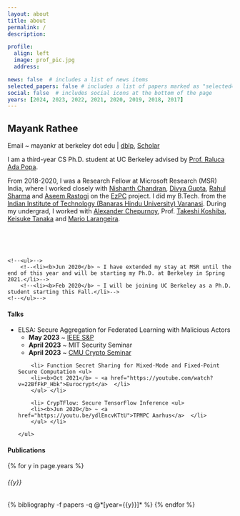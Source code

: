 ```yaml
---
layout: about
title: about
permalink: /
description: 

profile:
  align: left
  image: prof_pic.jpg
  address:

news: false  # includes a list of news items
selected_papers: false # includes a list of papers marked as "selected={true}"
social: false  # includes social icons at the bottom of the page
years: [2024, 2023, 2022, 2021, 2020, 2019, 2018, 2017]
---
```


<h2>
Mayank Rathee
</h2>

Email ~ mayankr at berkeley dot edu | 
<a href="https://dblp.org/pid/33/2105-2.html">dblp</a>, <a href="https://scholar.google.com/citations?user=8wUzHzwAAAAJ&hl=en">Scholar</a>
<!--Write your biography here. Tell the world about yourself. Link to your favorite [subreddit](http://reddit.com){:target="\_blank"}. You can put a picture in, too. The code is already in, just name your picture `prof_pic.jpg` and put it in the `img/` folder.-->

<!--Put your address / P.O. box / other info right below your picture. You can also disable any these elements by editing `profile` property of the YAML header of your `_pages/about.md`. Edit `_bibliography/papers.bib` and Jekyll will render your [publications page](/al-folio/publications/) automatically.-->

<!--Link to your social media connections, too. This theme is set up to use [Font Awesome icons](http://fortawesome.github.io/Font-Awesome/){:target="\_blank"} and [Academicons](https://jpswalsh.github.io/academicons/){:target="\_blank"}, like the ones below. Add your Facebook, Twitter, LinkedIn, Google Scholar, or just disable all of them.-->
I am a third-year CS Ph.D. student at UC Berkeley advised by <a href="https://people.eecs.berkeley.edu/~raluca/">Prof. Raluca Ada Popa</a>.

From 2018-2020, I was a Research Fellow at Microsoft Research (MSR) India, where I worked closely with <a href="https://www.microsoft.com/en-us/research/people/nichandr/">Nishanth Chandran</a>, <a href="https://www.microsoft.com/en-us/research/people/digup/">Divya Gupta</a>, <a href="https://www.microsoft.com/en-us/research/people/rahsha/">Rahul Sharma</a> and <a href="https://www.microsoft.com/en-us/research/people/aseemr/">Aseem Rastogi</a> on the <a href="https://www.microsoft.com/en-us/research/project/ezpc-easy-secure-multi-party-computation/">EzPC</a> project.
I did my B.Tech. from the <a href="https://www.iitbhu.ac.in/">Indian Institute of Technology (Banaras Hindu University) Varanasi</a>. During my undergrad, I worked with <a href="http://chepurnoy.org/">Alexander Chepurnoy</a>, Prof. <a href="http://www.f.waseda.jp/tkoshiba/">Takeshi Koshiba</a>, <a href="http://t2r2.star.titech.ac.jp/cgi-bin/researcherinfo.cgi?lv=en&q_researcher_content_number=CTT100381367">Keisuke Tanaka</a> and <a href="https://iohk.io/en/team/mario-larangeira">Mario Larangeira</a>.


<br>
<br>
<br>


<!--<div class="news">-->
  <!--<h4>News</h4>-->
    <!--<ul>-->
        <!--<li><b>Jun 2020</b> ~ I have extended my stay at MSR until the end of this year and will be starting my Ph.D. at Berkeley in Spring 2021.</li>-->
        <!--<li><b>Feb 2020</b> ~ I will be joining UC Berkeley as a Ph.D. student starting this Fall.</li>-->
    <!--</ul>-->
<!--</div>-->
<div class="news">
  <h4>Talks</h4>
    <ul>
        <li> ELSA: Secure Aggregation for Federated Learning with Malicious Actors  <ul>
        <li><b>May 2023</b> ~ <a href="https://youtu.be/PmlJ0cQhgR8">IEEE S&P</a> </li>
        <li><b>April 2023</b> ~ MIT Security Seminar </li>
        <li><b>April 2023</b> ~ <a href="https://youtu.be/Q_3voRu25QU">CMU Crypto Seminar</a> </li> 
    </ul> </li>
        
        <li> Function Secret Sharing for Mixed-Mode and Fixed-Point Secure Computation <ul>
        <li><b>Oct 2021</b> ~ <a href="https://youtube.com/watch?v=22BfFkP_Hbk">Eurocrypt</a>  </li>
        </ul> </li>
        
        <li> CrypTFlow: Secure TensorFlow Inference <ul>
        <li><b>Jun 2020</b> ~ <a href="https://youtu.be/ydlEncvKTtU">TPMPC Aarhus</a>  </li>
        </ul> </li>

    </ul>
</div>


<div class="publications">
  <h4>Publications</h4>
    {% for y in page.years %}
      <h6 class="year">{{y}}</h6>
      {% bibliography -f papers -q @*[year={{y}}]* %}
    {% endfor %}
</div>

